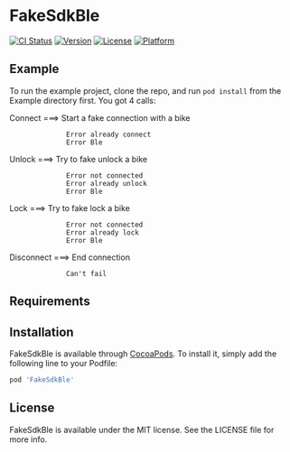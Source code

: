# FakeSdkBle

[![CI Status](https://img.shields.io/travis/cobeque/FakeSdkBle.svg?style=flat)](https://travis-ci.org/cobeque/FakeSdkBle)
[![Version](https://img.shields.io/cocoapods/v/FakeSdkBle.svg?style=flat)](https://cocoapods.org/pods/FakeSdkBle)
[![License](https://img.shields.io/cocoapods/l/FakeSdkBle.svg?style=flat)](https://cocoapods.org/pods/FakeSdkBle)
[![Platform](https://img.shields.io/cocoapods/p/FakeSdkBle.svg?style=flat)](https://cocoapods.org/pods/FakeSdkBle)

## Example

To run the example project, clone the repo, and run `pod install` from the Example directory first.
You got 4 calls:

  Connect    ===> Start a fake connection with a bike
                  
                  Error already connect
                  Error Ble
                  
  Unlock     ===> Try to fake unlock a bike
                  
                  Error not connected
                  Error already unlock
                  Error Ble
                  
  Lock       ===> Try to fake lock a bike
                  
                  Error not connected
                  Error already lock
                  Error Ble
                  
  Disconnect ===> End connection
                  
                  Can't fail

## Requirements

## Installation

FakeSdkBle is available through [CocoaPods](https://cocoapods.org). To install
it, simply add the following line to your Podfile:

```ruby
pod 'FakeSdkBle'
```

## License

FakeSdkBle is available under the MIT license. See the LICENSE file for more info.
